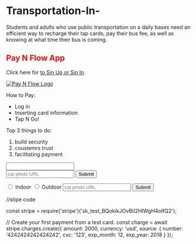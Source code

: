 # Transportation-In-
Students and adults who use public transportation on a daily bases need an efficient way to recharge their tap cards, pay their bus fee, as well as knowing at what time their bus is coming. 

<link href="file:///Users/macbookpro/Desktop/Screen%20Shot%202017-01-12%20at%2012.07.51%20PM.png" rel="stylesheet" type="text/css">
<style>
  .red-text {
    color: red;
  }

  h2 {
    font-family: Lobster, Monospace;
  }

  p {
    font-size: 16px;
    font-family: Monospace;
  }

  .thick-green-border {
    border-color: green;
    border-width: 10px;
    border-style: solid;
    border-radius: 50%;
  }

  .smaller-image {
    width: 100px;
  }
</style>

<h2 class="red-text">Pay N Flow App</h2>

<p>Click here for <a href="#">to Sin Up or Sin In</a>.</p>

<a href="#"><img class="smaller-image thick-green-border" alt="Pay N Flow Logo " src="https://www.innovationportal.org/file/download/389869"></a>

<p>How to Pay:</p>
<ul>
  <li>Log in</li>
  <li>Inserting card information </li>
  <li>Tap N Go!</li>
</ul>
<p>Top 3 things to do:</p>
<ol>
  <li>build security </li>
  <li>coustemrs trust</li>
  <li>facilitating payment</li>
</ol>
<input type="text">

<form action="/submit-cat-photo">
  <input type="text" placeholder="cat photo URL">
  <button type="submit">Submit</button>
</form>
<form action="/submit-cat-photo">
  <label><input type="radio" name="indoor-outdoor"> Indoor</label>
  <label><input type="radio" name="indoor-outdoor"> Outdoor</label>
  <input type="text" placeholder="cat photo URL" required>
  <button type="submit">Submit</button>
</form>

//stipe code

const stripe = require('stripe')('sk_test_BQokikJOvBiI2HlWgH4olfQ2');

// Create your first payment from a test card.
const charge = await stripe.charges.create({
  amount: 2000,
  currency: 'usd',
  source: {
    number: '4242424242424242',
    cvc: '123',
    exp_month: 12,
    exp_year: 2018
  }
});
